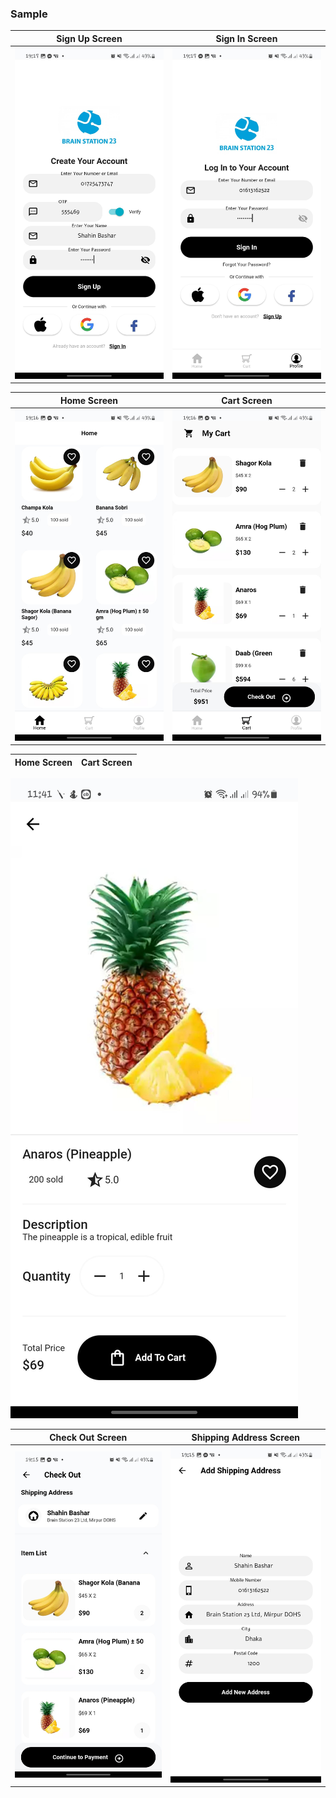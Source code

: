 
### Sample

Sign Up Screen | Sign In Screen
-------------|-----------------
![alt text](screenshots/sign_up.png "Sign Up Screen") | ![alt text](screenshots/sign_in.png "Sign In Screen")

Home Screen | Cart Screen
-------------|-----------------
![alt text](screenshots/home.png "Home Screen") | ![alt text](screenshots/cart_bs.png "Cart Screen")

Home Screen | Cart Screen
-------------|-----------------
![alt text](screenshots/details.png "Product Details Screen") 

Check Out Screen | Shipping Address Screen
-------------|-----------------
![alt text](screenshots/check_out.png "Check Out Screen") | ![alt text](screenshots/shipping_address.png "Shipping Address Screen")

